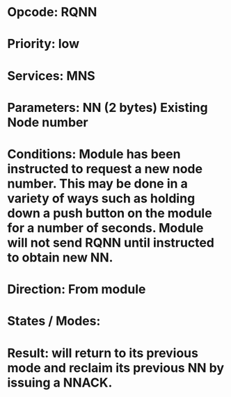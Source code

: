# Opcode: RQNN
# Priority: low
# Services: MNS
# Parameters: NN (2 bytes) Existing Node number
# Conditions: Module has been instructed to request a new node number. This may be done in a variety of ways such as holding down a push button on the module for a number of seconds. Module will not send RQNN until instructed to obtain new NN.
# Direction: From module
# States / Modes: 
# Result: will return to its previous mode and reclaim its previous NN by issuing a NNACK.